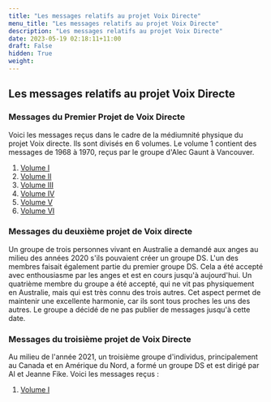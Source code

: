 ```yaml
---
title: "Les messages relatifs au projet Voix Directe"
menu_title: "Les messages relatifs au projet Voix Directe"
description: "Les messages relatifs au projet Voix Directe"
date: 2023-05-19 02:18:11+11:00
draft: False
hidden: True
weight: 
---
```

## Les messages relatifs au projet Voix Directe

### Messages du Premier Projet de Voix Directe

Voici les messages reçus dans le cadre de la médiumnité physique du projet Voix directe. Ils sont divisés en 6 volumes. Le volume 1 contient des messages de 1968 à 1970, reçus par le groupe d'Alec Gaunt à Vancouver.

1. [Volume I](/11-fr-mediumship/11-4-fr-direct-voice-mediumship/11-4-3-fr-messages-about-the-direct-voice-project/11-4-3-1-fr-d-v-1-1/)
2. [Volume II](/11-fr-mediumship/11-4-fr-direct-voice-mediumship/11-4-3-fr-messages-about-the-direct-voice-project/11-4-3-2-fr-d-v-1-2/)
3. [Volume III](/11-fr-mediumship/11-4-fr-direct-voice-mediumship/11-4-3-fr-messages-about-the-direct-voice-project/11-4-3-3-fr-d-v-1-3/)
4. [Volume IV](/11-fr-mediumship/11-4-fr-direct-voice-mediumship/11-4-3-fr-messages-about-the-direct-voice-project/11-4-3-4-fr-d-v-1-4/)
5. [Volume V](/11-fr-mediumship/11-4-fr-direct-voice-mediumship/11-4-3-fr-messages-about-the-direct-voice-project/11-4-3-5-fr-d-v-1-5/)
6. [Volume VI](/11-fr-mediumship/11-4-fr-direct-voice-mediumship/11-4-3-fr-messages-about-the-direct-voice-project/11-4-3-6-fr-d-v-1-6/)

### Messages du deuxième projet de Voix directe

Un groupe de trois personnes vivant en Australie a demandé aux anges au milieu des années 2020 s'ils pouvaient créer un groupe DS. L'un des membres faisait également partie du premier groupe DS. Cela a été accepté avec enthousiasme par les anges et est en cours jusqu'à aujourd'hui. Un quatrième membre du groupe a été accepté, qui ne vit pas physiquement en Australie, mais qui est très connu des trois autres. Cet aspect permet de maintenir une excellente harmonie, car ils sont tous proches les uns des autres. Le groupe a décidé de ne pas publier de messages jusqu'à cette date.

### Messages du troisième projet de Voix Directe

Au milieu de l'année 2021, un troisième groupe d'individus, principalement au Canada et en Amérique du Nord, a formé un groupe DS et est dirigé par Al et Jeanne Fike. Voici les messages reçus :

1. [Volume I](/11-fr-mediumship/11-4-fr-direct-voice-mediumship/11-4-3-fr-messages-about-the-direct-voice-project/11-4-3-7-fr-d-v-3-1/)
